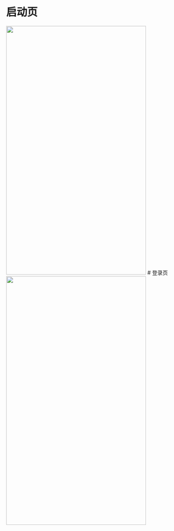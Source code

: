 ﻿# 启动页

<img src="https://github.com/programmerookie/-/blob/master/Screenshot/Screenshot_2019-05-04-13-39-21.png" width="375" height="667"/>
# 登录页

<img src="https://github.com/programmerookie/-/blob/master/Screenshot/Screenshot_2019-04-22-17-25-13.png" width="375" height="667"/>